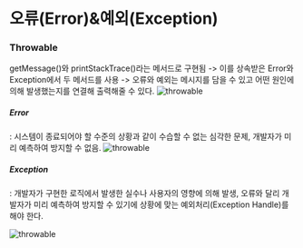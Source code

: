 # 오류(Error)&예외(Exception)
  
### Throwable
getMessage()와 printStackTrace()라는 메서드로 구현됨
-> 이를 상속받은 Error와 Exception에서 두 메서드를 사용
-> 오류와 예외는 메시지를 담을 수 있고 어떤 원인에 의해 발생했는지를 연결해 출력해줄 수 있다.
![throwable](/image/img.png)

##### Error
: 시스템이 종료되어야 할 수준의 상황과 같이 수습할 수 없는 심각한 문제, 개발자가 미리 예측하여 방지할 수 없음.
![throwable](/image/error.gif)

##### Exception
: 개발자가 구현한 로직에서 발생한 실수나 사용자의 영향에 의해 발생, 오류와 달리 개발자가 미리 예측하여 방지할 수 있기에 상황에 맞는 예외처리(Exception Handle)를 해야 한다.

![throwable](/image/exception.gif)
